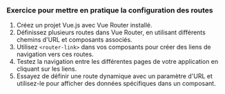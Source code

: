 ### Exercice pour mettre en pratique la configuration des routes

1. Créez un projet Vue.js avec Vue Router installé.
2. Définissez plusieurs routes dans Vue Router, en utilisant différents chemins d'URL et composants associés.
3. Utilisez `<router-link>` dans vos composants pour créer des liens de navigation vers ces routes.
4. Testez la navigation entre les différentes pages de votre application en cliquant sur les liens.
5. Essayez de définir une route dynamique avec un paramètre d'URL et utilisez-le pour afficher des données spécifiques dans un composant.